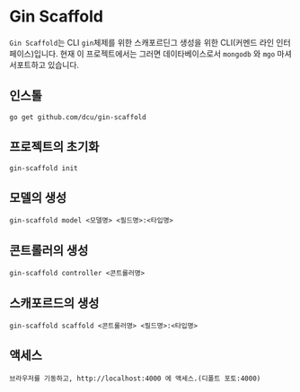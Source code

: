 # Gin Scaffold

`Gin Scaffold`는 CLI `gin`체제를 위한 스캐포르딘그 생성을 위한 CLI(커멘드 라인 인터페이스)입니다.
현재 이 프로젝트에서는 그러면 데이타베이스로서 `mongodb` 와 `mgo` 마셔 서포트하고 있습니다.

## 인스톨

	go get github.com/dcu/gin-scaffold

## 프로젝트의 초기화

	gin-scaffold init 

## 모델의 생성

	gin-scaffold model <모델명> <필드명>:<타입명>

## 콘트롤러의 생성

	gin-scaffold controller <콘트롤러명>

## 스캐포르드의 생성

	gin-scaffold scaffold <콘트롤러명> <필드명>:<타입명>

## 액세스

	브라우저를 기동하고, http://localhost:4000 에 액세스.(디폴트 포토:4000)
